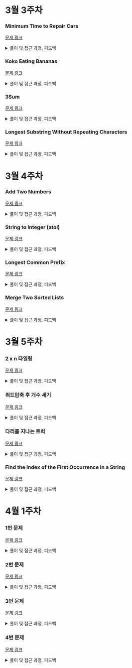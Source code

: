 # 3월 3주차

### Minimum Time to Repair Cars
[문제 링크](https://leetcode.com/problems/minimum-time-to-repair-cars?source=submission-ac)

<details>
    <summary>풀이 및 접근 과정, 피드백</summary>

### 풀이 과정 및 시행착오

어떤 유형의 문제인지 인지가 없는 상태에서 시작을 했으며 논리적으로 생각했을 때 극단적인 사례를 먼저 생각하기 시작했습니다. (한사람이 모든 일을 감당하기 같은 경우)

그 이후 가장 많은 일을 해야하는 사람은 가장 효율이 좋은? 빠른 사람이 맡아야 되고 그가 걸린 시간을 기준으로 모두 그 안에 할 수 있는 최대의 수로 일을 하면 되겠다 라고 생각을 하였고, 이 과정에서 이분탐색을 적용할 수 있을 것 같았습니다.
- 고정된 시간 안에(저는 가장 효율좋은 사람이 총 소요한 시간) 모든 메카닉이 얼마나 많은 차를 정비할 수 있는지를 계산하고 이 값을 제한 시간과 비교를 하여 이분탐색을 꾸려가고자 했습니다.

하지만 이분탐색 과정에서,
  1. 최종적으로 left, mid, right 중에 무엇을 리턴해야하는가?
  2. 혹시 그것의 +1 , -1을 해줘야 하나?
  3. 구간을 줄여갈 때는 high를 mid로 해야하나, low를 mid로 해야하나 +1,-1 할 필요는 없나?
 와 같은 고민이 많아졌습니다.

이 과정에서 결국 되냐 안되냐를 기준으로 안되면 거들떠도 볼 필요 없으니 구간을 줄이더라도 그 지점은 제외하여 (여기에서는 left 를 mid + 1 하는 과정) 하도록 하였고
결과적으로 검산 해보니 보니 left를 반환 해야한다는 것을 알게 되었습니다. 

결과적으로 문제를 해결할 수 있었습니다. 

제 과정을 돌이켜보면
1. 이분탐색임을 알아채는 것 까지 좋았음
2. 이분탐색을 무엇을 기준으로 수행할지 생각하는 것도 좋았음
3. 이분탐색과정에서 성공/실패여부를 리턴하는 메소드 분리하는 것 좋았음
4. 구간을 줄여갈 때 어떤 포인트를 기준으로 줄여하는 지 미흡했음
5. 최종 리턴값을 무엇으로 설정할지 미흡했음
6. while문 종료 기준에 대한 모호함이 있었음

으로 피드백 해볼 수 있을 것 같습니다. 

### 제출 코드

```swift
class Solution {
    func repairCars(_ ranks: [Int], _ cars: Int) -> Int {
        
        func canRepair(_ time: Int) -> Bool {
            ranks.reduce(0) { $0 + Int(Double(time / $1).squareRoot()) } >= cars
        }
        
        var left = 1
        var right = ranks.min()! * cars * cars
        
        while left < right {
            let mid = (left + right) / 2
            if canRepair(mid) {
                right = mid
            } else {
                left = mid + 1
            }
        }
        
        return left
    }
}
```

</details>


### Koko Eating Bananas
[문제 링크](https://leetcode.com/problems/koko-eating-bananas)

<details>
    <summary>풀이 및 접근 과정, 피드백</summary>

### 풀이 과정 및 시행착오

위 코드 풀고나서 다른 이분탐색 문제를 풀어보고 싶었고 위에서 피드백 했던 내용을 종합하여 이번에는 빠르게 풀었습니다. 
다만 처음에 left의 값을 `piles.min()`으로 잡아도 되지않나? 싶은데, 그러면 성공하지 못했고 1로 하니 성공했습니다. 

### 제출 코드

```swift
class Solution {
    func minEatingSpeed(_ piles: [Int], _ h: Int) -> Int {
        func canEat(_ eatingSpeed: Double) -> Bool {
            piles.reduce(0) { $0 + ceil(Double($1)/eatingSpeed) } <= Double(h)
        }
        var left = 1
        var right = piles.max()!
        
        while left < right {
            let mid = (left + right) / 2 
            if canEat(Double(mid)) {
                right = mid
            }
            else {
                left = mid + 1
            }
        }
        return left
    }
}
```

</details>


### 3Sum
[문제 링크](https://leetcode.com/problems/3sum/)

<details>
    <summary>풀이 및 접근 과정, 피드백</summary>

### 풀이 과정 및 시행착오

조합(Combination)으로 해보려다가 거차게 시간초과로 망해버렸습니다. 생각을 해보니 투포인터 라는 훌륭한 알고리즘 해결법이 있었고 이를 적용해 풀어보고자 하였습니다.
많이 까먹은 것을 느끼는 시간이었습니다. 

### 제출 코드

#### 망한 코드
```swift
class Solution {
    func threeSum(_ nums: [Int]) -> [[Int]] {
        var result: [[Int]] = []
        for i in 0..<nums.count-2 {
            for j in i+1..<nums.count-1 {
                for k in j+1..<nums.count {
                    if nums[i] + nums[j] + nums[k] == 0 {
                        var flag = false
                        for r in result {
                            if r.sorted() == [nums[i],nums[j],nums[k]].sorted(){
                                flag = true
                                break
                            }
                        }
                        if !flag {
                        result.append([nums[i],nums[j],nums[k]])
                        break
                        }
                    }
                }
            }
        }
        return result
    }
}
```

#### 투 포인터 적용

```swift
class Solution {
    func threeSum(_ nums: [Int]) -> [[Int]] {
        let sortedNums = nums.sorted()
        var result: [[Int]] = []
        
        for i in 0..<sortedNums.count - 2 {
            if i > 0 && sortedNums[i] == sortedNums[i-1] {
                continue // Skip duplicates for i
            }
            
            var left = i + 1
            var right = sortedNums.count - 1
            
            while left < right {
                let sum = sortedNums[i] + sortedNums[left] + sortedNums[right]
                
                if sum == 0 {
                    result.append([sortedNums[i], sortedNums[left], sortedNums[right]])
                    
                    // Skip duplicates for left and right
                    while left < right && sortedNums[left] == sortedNums[left + 1] {
                        left += 1
                    }
                    while left < right && sortedNums[right] == sortedNums[right - 1] {
                        right -= 1
                    }
                    
                    left += 1
                    right -= 1
                } else if sum < 0 {
                    left += 1
                } else {
                    right -= 1
                }
            }
        }
        
        return result
    }
}

```

</details>

### Longest Substring Without Repeating Characters
[문제 링크](https://leetcode.com/problems/longest-substring-without-repeating-characters)

<details>
    <summary>풀이 및 접근 과정, 피드백</summary>

### 풀이 과정 및 시행착오

보는 순간 투포인터다 싶어서 도전해봤지만 런타임 에러가 자꾸 발생하였습니다. 완전히 망해버렸고, 다른 투포인터로 해결하고 검색 후에 정말 멋진 해법이 있는 것을 발견하였습니다. 딕셔너리의 중복 불허특성을 업데이트로 활용하는 멋진 사례였던 것 같습니다. 이 점 유의하여 다음에는 적용할 수 있도록 해야겠습니다. 

### 망한 제출 코드

```swift
class Solution {
    func lengthOfLongestSubstring(_ s: String) -> Int {
        let stringArray = Array(s)
        var length = Set(stringArray).count
        if length == 1 { return length } 

        var left = 0
        var right = 1
        var maxLength = length 
        while right < s.count {
            if isDup(Array(stringArray[left...right])) {
                left += 1
                maxLength = length
            }
            else {
                right += 1
            }
        }
        return maxLength
        func isDup(_ array: [Character]) -> Bool {
            array.count == Set(array).count
        }
    }
}
```

### 멋진 답안
```swift
class Solution {
    func lengthOfLongestSubstring(_ s: String) -> Int {
        let chars = Array(s)
        var charIndex = [Character: Int]()
        var maxLength = 0
        var start = 0
        
        for (end, char) in chars.enumerated() {
            if let lastIndex = charIndex[char] {
                start = max(start, lastIndex + 1)
            }
            maxLength = max(maxLength, end - start + 1)
            charIndex[char] = end
        }
        
        return maxLength
    }
}
```
</details>

# 3월 4주차 

### Add Two Numbers
[문제 링크](https://leetcode.com/problems/add-two-numbers/)

<details>
    <summary>풀이 및 접근 과정, 피드백</summary>

### 풀이 과정 및 시행착오

사실 보고 나서 당연히 자릿수 별로 더해가며 더해서 10이 넘어가면 올림 해주는 방식으로 하는 것이라는 것을 당연히 알았으나, 그냥 한 번 객기를 부려보고싶었습니다. 코테때는 안되겠지만 시간 있을 때 이것 저것 시도해보며 왜 하면 안되는지 느껴보는(X인지 된장인지 찍어먹어보는) 시간을 가져봤습니다. 

테스트케이스에서는 문제가 없었고 정답 제출 케이스에서 문제가 발생을 했는데, 대체 뭐가 틀린 것일까 고민을 해봤습니다. 고민끝에 숫자가 정수 최대 범위를 (21억 어쩌구) 넘어갔기 때문이라는 것을 알게 됐고 항시 범위를 보며 정수형이 감당가능한 범위인지 생각해보는 계기가 되었습니다. 

### 망한 제출 코드

```swift
class Solution {
    func addTwoNumbers(_ l1: ListNode?, _ l2: ListNode?) -> ListNode? {
        func readList(_ list: ListNode?) -> Int {
            var result = 0
            var pos = 1
            var cur = list
            while let node = cur {
                result += node.val * pos
                pos *= 10
                cur = node.next
            }
            return result
        }

        func makeList(_ number: Int) -> ListNode? {
            if number == 0 {
                return nil
            }
            return ListNode(number % 10, makeList(number / 10))
        }

        let result = readList(l1) + readList(l2)

        if result == 0 {
            return ListNode(0)
        }
        else {
            return makeList(result)
        }
    }
}
```

### 다시 도전한 자릿수 올림으로 푼 답안
```swift
class Solution {
    func addTwoNumbers(_ l1: ListNode?, _ l2: ListNode?) -> ListNode? {
        var head = ListNode(0)
        var cur = head
        var carry = 0

        var cursorL1 = l1
        var cursorL2 = l2

        while cursorL1 != nil || cursorL2 != nil || carry > 0 {
            let x = cursorL1?.val ?? 0 
            let y = cursorL2?.val ?? 0
            
            let sum = x + y + carry 

            carry = sum / 10

            cur.next = ListNode(sum % 10) 
            cur = cur.next!

            cursorL1 = cursorL1?.next
            cursorL2 = cursorL2?.next
        }
        return head.next
    }
}
```
</details>

### String to Integer (atoi)
[문제 링크](https://leetcode.com/problems/string-to-integer-atoi/description/)

<details>
    <summary>풀이 및 접근 과정, 피드백</summary>

### 풀이 과정 및 시행착오


### 제출 코드 

```swift
class Solution {
    func myAtoi(_ s: String) -> Int {
        let trimmed = s.trimmingCharacters(in: .whitespaces)
        
        if trimmed.isEmpty {
            return 0
        }
        
        var chars = Array(trimmed)
        var index = 0
        
        var sign = 1
        if chars[index] == "-" {
            sign = -1
            index += 1
        } else if chars[index] == "+" {
            index += 1
        }
        
        var result = 0
        let INT_MAX = Int32.max
        let INT_MIN = Int32.min
        
        while index < chars.count && chars[index].isNumber {
            let digit = Int(String(chars[index]))!
            
            if result > INT_MAX / 10 || (result == INT_MAX / 10 && digit > INT_MAX % 10) {
                return sign == 1 ? Int(INT_MAX) : Int(INT_MIN)
            }
            
            result = result * 10 + digit
            index += 1
        }
        
        result *= sign
        if result > Int(INT_MAX) {
            return Int(INT_MAX)
        } else if result < Int(INT_MIN) {
            return Int(INT_MIN)
        }
        
        return result
    }
}
```

### 이게 되네요...

```swift
class Solution {
    func myAtoi(_ s: String) -> Int {
        guard !s.contains("+ ") else { return 0 }
        let val = (s as NSString).integerValue
        return val >= Int32.max ? Int(Int32.max) : max(Int(Int32.min), val)
    }
}
```

</details>

### Longest Common Prefix
[문제 링크](https://leetcode.com/problems/longest-common-prefix/)

<details>
    <summary>풀이 및 접근 과정, 피드백</summary>

### 풀이 과정 및 시행착오

불필요한 과정이 많이 들어간 것 같습니다. 귀납적으로 생각을 하다보니 1부터 천천히 키워나갈 생각만 하였는데, 어차피 가장 큰 수를 찾는 거기때문에 하나씩 줄여가는 방식으로 하는게 더 낫겠다는 것을 배웠습니다. 

### 제출 코드 

```swift
class Solution {
    func longestCommonPrefix(_ strs: [String]) -> String {
        var result = ""
        var len = 1
        let a = strs.sorted { $0.count < $1.count }
        
        while len <= a[0].count {
            var cur = a[0].prefix(len)
            for s in a {
                if s.prefix(len) != cur {
                    return result
                }
            }
            result = String(cur)
            len += 1
        }
        return result
    }
}
```

### 멋진풀이

```swift
class Solution {
    func longestCommonPrefix(_ strs: [String]) -> String {
        
        if strs.isEmpty { return "" }
        var common = strs[0]
        
        for ch in strs {
            while !ch.hasPrefix(common) {
                common = String(common.dropLast())
            }
        }
        return common
    }
}
```

</details>

### Merge Two Sorted Lists
[문제 링크](https://leetcode.com/problems/merge-two-sorted-lists/)

<details>
    <summary>풀이 및 접근 과정, 피드백</summary>

### 풀이 과정 및 시행착오


### 제출 코드 

```swift
/**
 * Definition for singly-linked list.
 * public class ListNode {
 *     public var val: Int
 *     public var next: ListNode?
 *     public init() { self.val = 0; self.next = nil; }
 *     public init(_ val: Int) { self.val = val; self.next = nil; }
 *     public init(_ val: Int, _ next: ListNode?) { self.val = val; self.next = next; }
 * }
 */
class Solution {
    func mergeTwoLists(_ list1: ListNode?, _ list2: ListNode?) -> ListNode? {
        let head = ListNode()
        var cur = head
        var p = list1
        var q = list2

        while p != nil || q != nil {
            if p!.val <= q!.val {
                cur.next = ListNode(p!.val)
                p = p?.next
            }
            else {
                cur.next = ListNode(q!.val)
                q = q?.next
            }
            cur = cur.next!
        }
        return head.next
    }
}

```

</details>

# 3월 5주차

### 2 x n 타일링
[문제 링크](https://school.programmers.co.kr/learn/courses/30/lessons/12900)

<details>
    <summary>풀이 및 접근 과정, 피드백</summary>

### 풀이 과정 및 시행착오
초등학교 4학년 때 나갔던 수학 경시대회의 마지막 문제가 이거였습니다. 보자마자 피보나치 수열임을 떠올렸고, 재귀로 할까 하다가 문제 제약 조건에 60000이상이 있길래 재귀는 과감히 버리고 dp로 저장을 하여 풀고자 하였습니다.
수식은 문제없게 짰다고 생각했으나 효율성에서 떨어지는 경우가 있어서 뭔지 곰곰히 생각해보니 저장된 수가 너무 커서 그랬구나 라고 생각했습니다. 배열에 적용할 때 미리 수로 나눠 나머지를 저장하니, 잘 됐습니다.

오랜만에 파이썬을 풀어보니 익숙하지가 않았습니다. `let`, `var`를 안써도 된다고? 뭐 이런 언어가 다 있어 싶었고 반복문도 기억이 안나서 찾아보면서 했습니다. 왜 파이썬으로 했냐면 Swift를 지원을 안해서 했습니다. 

### 제출 코드

```python
def solution(n):
    dp = [0,1,2]
    
    if n < 3:
        return dp[n]
    for i in range(n-2):
        t = dp[-1] + dp[-2]
        dp.append(t%1000000007)

    return dp[-1] % 1000000007
```

</details>

### 쿼드압축 후 개수 세기 
[문제 링크](https://school.programmers.co.kr/learn/courses/30/lessons/68936)

<details>
    <summary>풀이 및 접근 과정, 피드백</summary>

### 풀이 과정 및 시행착오

2차원 배열 안의 요소가 전부 같은 값 인지 판별하는 방법에 대해 생각하다가 flatMap이라는 좋은 도구가 있다는 것을 떠올려서 기분이 째져.

좀 오바 같기는 하나 Extension을 활용할 수 있다는 것은 굉장히 Swift만의 장점인 것 같습니다. ~~그 이전에 파이썬처럼 그냥 슬라이싱좀 편하게 해줬으면 좋겠습니다~~

### 제출 코드

```swift
import Foundation


func solution(_ arr:[[Int]]) -> [Int] {
    var zero = 0 
    var one = 0
    
    func isSame(_ arr:[[Int]]) -> Bool {
        return Set(arr.flatMap { $0 }).count == 1
    }
    
    func quadComp(_ arr:[[Int]]) {
        if isSame(arr) {
            if arr[0][0] == 0 {
                zero += 1
            } else {
                one += 1
            }
        } else {
            let half = arr.count / 2
            var firstSquare: [[Int]] = []
            var secondSquare: [[Int]] = []
            var thirdSquare: [[Int]] = []
            var fourthSquare: [[Int]] = []
            
            for i in 0..<half {
                let halves = arr[i].splitInHalf()
                firstSquare.append(halves.firstHalf)
                secondSquare.append(halves.secondHalf)
            }
            
            for i in half..<arr.count {
                let halves = arr[i].splitInHalf()
                thirdSquare.append(halves.firstHalf)
                fourthSquare.append(halves.secondHalf)
            }
            
            quadComp(firstSquare)
            quadComp(secondSquare)
            quadComp(thirdSquare)
            quadComp(fourthSquare)
        }
    }
    quadComp(arr)
    return [zero, one]
}

extension Array {
    func splitInHalf() -> (firstHalf: [Element], secondHalf: [Element]) {
        let midIndex = self.count / 2
        let firstHalf = Array(self[..<midIndex])
        let secondHalf = Array(self[midIndex...])
        return (firstHalf, secondHalf)
    }
}
```

</details>

### 다리를 지나는 트럭
[문제 링크](https://school.programmers.co.kr/learn/courses/30/lessons/42583)

<details>
    <summary>풀이 및 접근 과정, 피드백</summary>

### 풀이 과정 및 시행착오



### 제출 코드

```swift
func solution(_ bridge_length: Int, _ weight: Int, _ truck_weights: [Int]) -> Int {
    var time = 0
    var bridgeQueue = [(Int, Int)]()
    var currentBridgeWeight = 0
    var waitingTrucks = truck_weights
    
    while !waitingTrucks.isEmpty || !bridgeQueue.isEmpty {
        time += 1
        
        if let firstTruck = bridgeQueue.first, time - firstTruck.1 >= bridge_length {
            currentBridgeWeight -= firstTruck.0
            bridgeQueue.removeFirst()
        }
        
        if let nextTruck = waitingTrucks.first, currentBridgeWeight + nextTruck <= weight {
            waitingTrucks.removeFirst()
            currentBridgeWeight += nextTruck
            bridgeQueue.append((nextTruck, time))
        }
    }
    return time
}
```

</details>

### Find the Index of the First Occurrence in a String
[문제 링크](https://leetcode.com/problems/find-the-index-of-the-first-occurrence-in-a-string/)

<details>
    <summary>풀이 및 접근 과정, 피드백</summary>

### 풀이 과정 및 시행착오



### 제출 코드

```swift
class Solution {
    func strStr(_ haystack: String, _ needle: String) -> Int {
        var s = -1 
        if let rangeS = haystack.range(of: needle) {
        s = haystack.distance(from: haystack.startIndex, to: rangeS.lowerBound)
       }
       return s
    }
}
```

</details>

# 4월 1주차

### 1번 문제
[문제 링크]()

<details>
    <summary>풀이 및 접근 과정, 피드백</summary>

### 풀이 과정 및 시행착오



### 제출 코드

```swift

```

</details>

### 2번 문제
[문제 링크]()

<details>
    <summary>풀이 및 접근 과정, 피드백</summary>

### 풀이 과정 및 시행착오



### 제출 코드

```swift

```

</details>

### 3번 문제
[문제 링크]()

<details>
    <summary>풀이 및 접근 과정, 피드백</summary>

### 풀이 과정 및 시행착오



### 제출 코드

```swift

```

</details>

### 4번 문제
[문제 링크]()

<details>
    <summary>풀이 및 접근 과정, 피드백</summary>

### 풀이 과정 및 시행착오



### 제출 코드

```swift

```

</details>

